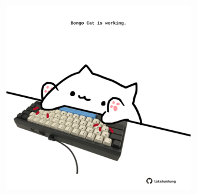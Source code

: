 <!-- built at 16/07/2022, 18:01:01 UTC -->
<p align="center">
  <img width="500" height="500" src="./ReadmeImage.svg">
</p>
